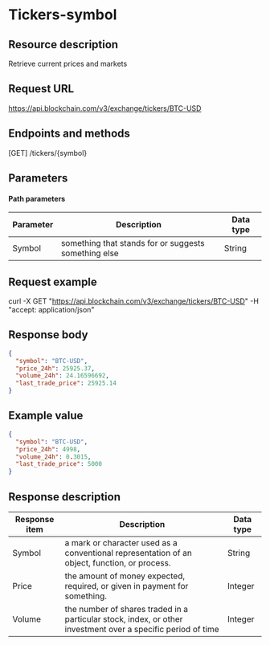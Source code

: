 # Tickers-symbol

## Resource description
Retrieve current prices and markets

## Request URL
https://api.blockchain.com/v3/exchange/tickers/BTC-USD

## Endpoints and methods
[GET]   /tickers/{symbol}

## Parameters

#### Path parameters
| Parameter | Description | Data type |
|------ | ------ | ------ |
| Symbol | something that stands for or suggests something else | String |

## Request example
curl -X GET "https://api.blockchain.com/v3/exchange/tickers/BTC-USD" -H  "accept: application/json"

## Response body
```json
{
  "symbol": "BTC-USD",
  "price_24h": 25925.37,
  "volume_24h": 24.16596692,
  "last_trade_price": 25925.14
}
```

## Example value
```json
{
  "symbol": "BTC-USD",
  "price_24h": 4998,
  "volume_24h": 0.3015,
  "last_trade_price": 5000
}
```

## Response description
| Response item |	Description |	Data type |
| ------ | ------ | ------ |
| Symbol |	a mark or character used as a conventional representation of an object, function, or process.	| String |
| Price |	the amount of money expected, required, or given in payment for something. |	Integer |
| Volume |	the number of shares traded in a particular stock, index, or other investment over a specific period of time |	Integer |
